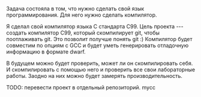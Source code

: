 Задача состояла в том, что нужно сделать свой язык программирования. Для него нужно сделать компилятор.

Я сделал свой компилятор языка C стандарта C99. Цель проекта --- создать компилятор C99, который скомпилирует git, чтобы поотлаживать git. Это позволит получше понять git :) Компилятор будет совместим по опциям с GCC и будет уметь генерировать отладочную информацию в формате dwarf.

В будущем можно будет проверить, может ли он скомпилировать себя. И скомпилировать с помощью него и проверить все свои лабораторные работы. Заодно на них можно будет замерять производительность.

TODO: перевести проект в отдельный репозиторий. mycc
